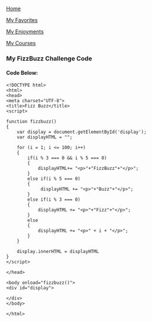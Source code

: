 [Home](/README.md)

[My Favorites](/MyFavorites.md)

[My Enjoyments](/Enjoyment.md)

[My Courses](/Courses.md)

### My FizzBuzz Challenge Code

#### Code Below:

```
<!DOCTYPE html>
<html>
<head>
<meta charset="UTF-8">
<title>Fizz Buzz</title>
<script>

function fizzbuzz() 
{
	var display = document.getElementById('display');
	var displayHTML = "";

	for (i = 1; i <= 100; i++) 
	{
		if(i % 3 === 0 && i % 5 === 0)
		{
        	displayHTML+= "<p>"+"FizzBuzz"+"</p>";
		}
		else if(i % 5 === 0)
		{
   	    	 displayHTML += "<p>"+"Buzz"+"</p>";
		}
		else if(i % 3 === 0)
		{
        	displayHTML += "<p>"+"Fizz"+"</p>";
		} 	
		else
		{
			displayHTML += "<p>" + i + "</p>";
		}
	}
	
	display.innerHTML = displayHTML	
}
</script>

</head>

<body onload="fizzbuzz()">
<div id="display">

</div>
</body>

</html>
```
